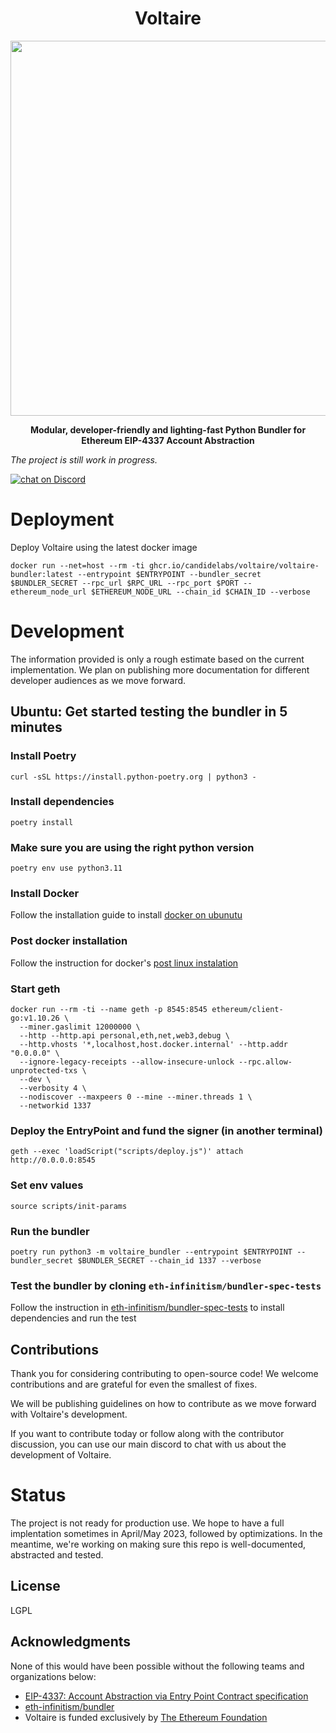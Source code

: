 <div align="center">
  <h1 align="center">Voltaire</h1>
</div>

<!-- PROJECT LOGO -->

<div align="center">
  <img src="https://user-images.githubusercontent.com/7014833/220775957-8add0c20-97d0-4bad-8f7c-fefb6df52ae2.png" height=600>
  <p>
    <b>
      Modular, developer-friendly and lighting-fast Python Bundler for Ethereum EIP-4337 Account Abstraction
    </b>
   </p>
</div>

*The project is still work in progress.*

<p>
  <a href="https://discord.gg/NM5HakA9nC">
    <img 
      src="https://img.shields.io/discord/985647134378430515?logo=discord"
      alt="chat on Discord">
  </a>
</p>

# Deployment

Deploy Voltaire using the latest docker image

```
docker run --net=host --rm -ti ghcr.io/candidelabs/voltaire/voltaire-bundler:latest --entrypoint $ENTRYPOINT --bundler_secret $BUNDLER_SECRET --rpc_url $RPC_URL --rpc_port $PORT --ethereum_node_url $ETHEREUM_NODE_URL --chain_id $CHAIN_ID --verbose
```

# Development

The information provided is only a rough estimate based on the current implementation. We plan on publishing more documentation for different developer audiences as we move forward.

## Ubuntu: Get started testing the bundler in 5 minutes 

### Install Poetry
```
curl -sSL https://install.python-poetry.org | python3 -
```
### Install dependencies
```
poetry install
```

### Make sure you are using the right python version

```
poetry env use python3.11
```

### Install Docker

Follow the installation guide to install [docker on ubunutu](https://docs.docker.com/engine/install/ubuntu/)

### Post docker installation

Follow the instruction for docker's [post linux instalation](https://docs.docker.com/engine/install/linux-postinstall/)  

### Start geth
```
docker run --rm -ti --name geth -p 8545:8545 ethereum/client-go:v1.10.26 \
  --miner.gaslimit 12000000 \
  --http --http.api personal,eth,net,web3,debug \
  --http.vhosts '*,localhost,host.docker.internal' --http.addr "0.0.0.0" \
  --ignore-legacy-receipts --allow-insecure-unlock --rpc.allow-unprotected-txs \
  --dev \
  --verbosity 4 \
  --nodiscover --maxpeers 0 --mine --miner.threads 1 \
  --networkid 1337
```

### Deploy the EntryPoint and fund the signer (in another terminal)
```
geth --exec 'loadScript("scripts/deploy.js")' attach http://0.0.0.0:8545
```

### Set env values
```
source scripts/init-params 
```

### Run the bundler
```
poetry run python3 -m voltaire_bundler --entrypoint $ENTRYPOINT --bundler_secret $BUNDLER_SECRET --chain_id 1337 --verbose
```

### Test the bundler by cloning `eth-infinitism/bundler-spec-tests`

Follow the instruction in <a href='https://github.com/eth-infinitism/bundler-spec-tests'>eth-infinitism/bundler-spec-tests</a> to install dependencies and run the test

## Contributions

Thank you for considering contributing to open-source code! We welcome contributions and are grateful for even the smallest of fixes. 

We will be publishing guidelines on how to contribute as we move forward with Voltaire's development.

If you want to contribute today or follow along with the contributor discussion, you can use our main discord to chat with us about the development of Voltaire.

# Status

The project is not ready for production use. We hope to have a full implentation sometimes in April/May 2023, followed by optimizations. In the meantime, we're working on making sure this repo is well-documented, abstracted and tested.

<!-- LICENSE -->
## License
LGPL

<!-- ACKNOWLEDGMENTS -->
## Acknowledgments

None of this would have been possible without the following teams and organizations below: 

* <a href='https://eips.ethereum.org/EIPS/eip-4337'>EIP-4337: Account Abstraction via Entry Point Contract specification </a>
* <a href='https://github.com/eth-infinitism/bundler'>eth-infinitism/bundler</a>
* Voltaire is funded exclusively by [The Ethereum Foundation](https://ethereum.foundation/)
